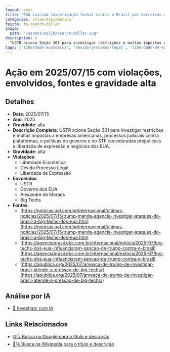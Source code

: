```yaml
---
layout: post
title: "EUA iniciam investigação formal contra o Brasil por barreiras a big techs"
categories: crise-diplomatica
faicon: fa-search-dollar
image:
  path: "/assets/solid/search-dollar.svg"
description: > 
  "USTR aciona Seção 301 para investigar restrições e multas impostas a empresas americanas, processos judiciais contra plataformas, e políticas do governo e do STF consideradas prejudiciais à liberdade de expressão e negócios dos EUA."
tags: ['liberdade-economica', 'devido-processo-legal', 'liberdade-de-expressao', 'ustr', 'governo-dos-eua', 'alexandre-de-moraes', 'big-techs', 'gravidade-alta']
---
```


# Ação em 2025/07/15 com violações, envolvidos, fontes e gravidade alta

## Detalhes
- **Data**: 2025/07/15
- **Ano**: 2025
- **Gravidade**: alta
- **Descrição Completa**: USTR aciona Seção 301 para investigar restrições e multas impostas a empresas americanas, processos judiciais contra plataformas, e políticas do governo e do STF consideradas prejudiciais à liberdade de expressão e negócios dos EUA.
- **Gravidade**: alta <i class="fas fa-search-dollar fa-2x"></i>
- **Violações**:
  - Liberdade Econômica
  - Devido Processo Legal
  - Liberdade de Expressão
- **Envolvidos**:
  - USTR
  - Governo dos EUA
  - Alexandre de Moraes
  - Big Techs
- **Fontes**:
  - [https://noticias.uol.com.br/internacional/ultimas-noticias/2025/07/15/trump-manda-agencia-investigar-ataques-do-brasil-a-big-techs-dos-eua.htm](https://noticias.uol.com.br/internacional/ultimas-noticias/2025/07/15/trump-manda-agencia-investigar-ataques-do-brasil-a-big-techs-dos-eua.htm)
  - [https://agenciabrasil.ebc.com.br/internacional/noticia/2025-07/big-techs-dos-eua-influenciaram-sancao-de-trump-contra-o-brasil](https://agenciabrasil.ebc.com.br/internacional/noticia/2025-07/big-techs-dos-eua-influenciaram-sancao-de-trump-contra-o-brasil)
  - [https://apublica.org/2025/07/ameaca-de-trump-de-investigar-brasil-atende-a-pressao-de-big-techs/](https://apublica.org/2025/07/ameaca-de-trump-de-investigar-brasil-atende-a-pressao-de-big-techs/)

## Análise por IA
- [🤖 Investigar com IA](https://www.perplexity.ai/search?q=%20EUA%20iniciam%20investiga%C3%A7%C3%A3o%20formal%20contra%20o%20Brasil%20por%20barreiras%20a%20big%20techs%20USTR%20aciona%20Se%C3%A7%C3%A3o%20301%20para%20investigar%20restri%C3%A7%C3%B5es%20e%20multas%20impostas%20a%20empresas%20americanas%2C%20processos%20judiciais%20contra%20plataformas%2C%20e%20pol%C3%ADticas%20do%20governo%20e%20do%20STF%20consideradas%20prejudiciais%20%C3%A0%20liberdade%20de%20express%C3%A3o%20e%20neg%C3%B3cios%20dos%20EUA.%20Liberdade%20Econ%C3%B4mica%20Devido%20Processo%20Legal%20Liberdade%20de%20Express%C3%A3o%202025%20gravidade%20alta)

## Links Relacionados
- [🌐🔍 Busca no Google para o título e descrição](https://www.google.com/search?q=%20EUA%20iniciam%20investiga%C3%A7%C3%A3o%20formal%20contra%20o%20Brasil%20por%20barreiras%20a%20big%20techs%20USTR%20aciona%20Se%C3%A7%C3%A3o%20301%20para%20investigar%20restri%C3%A7%C3%B5es%20e%20multas%20impostas%20a%20empresas%20americanas%2C%20processos%20judiciais%20contra%20plataformas%2C%20e%20pol%C3%ADticas%20do%20governo%20e%20do%20STF%20consideradas%20prejudiciais%20%C3%A0%20liberdade%20de%20express%C3%A3o%20e%20neg%C3%B3cios%20dos%20EUA.%20Liberdade%20Econ%C3%B4mica%20Devido%20Processo%20Legal%20Liberdade%20de%20Express%C3%A3o%202025%20gravidade%20alta)
- [📖🔍 Busca na Wikipedia para o título e descrição](https://pt.wikipedia.org/w/index.php?search=%20EUA%20iniciam%20investiga%C3%A7%C3%A3o%20formal%20contra%20o%20Brasil%20por%20barreiras%20a%20big%20techs%20USTR%20aciona%20Se%C3%A7%C3%A3o%20301%20para%20investigar%20restri%C3%A7%C3%B5es%20e%20multas%20impostas%20a%20empresas%20americanas%2C%20processos%20judiciais%20contra%20plataformas%2C%20e%20pol%C3%ADticas%20do%20governo%20e%20do%20STF%20consideradas%20prejudiciais%20%C3%A0%20liberdade%20de%20express%C3%A3o%20e%20neg%C3%B3cios%20dos%20EUA.%20Liberdade%20Econ%C3%B4mica%20Devido%20Processo%20Legal%20Liberdade%20de%20Express%C3%A3o%202025%20gravidade%20alta)

